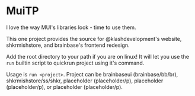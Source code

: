# MuiTP
I love the way MUI's libraries look - time to use them.

This one project provides the source for @klashdevelopment's website, shkrmishstore, and brainbase's frontend redesign.

Add the root directory to your path if you are on linux! It will let you use the `run` builtin script to quickrun project using it's command.

Usage is `run <project>`. Project can be brainbaseui (brainbase/bb/br), shkrmishstore/ss/shkr, placeholder (placeholder/p), placeholder (placeholder/p), or placeholder (placeholder/p).

